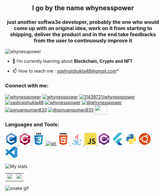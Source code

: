 <h2 align="center">
<!-- <img src="https://emojis.slackmojis.com/emojis/images/1531849430/4246/blob-sunglasses.gif?1531849430" width="30">  -->
I go by the name whynesspower </h2>
<h3 align="center">just another softwa3e developer, probably the one who would come up with an original idea, work on it from starting to shipping, deliver the product and in the end take feedbacks from the user to continuously improve it</h3>

<p align="left"> <img src="https://komarev.com/ghpvc/?username=whynesspower&label=Profile%20views&color=993276&style=flat" alt="whynesspower" /> </p>

- 🌱 I’m currently learning about **Blockchain, Crypto and NFT**

- 📫 How to reach me : *yashrajshukla48@gmail.com**

<h3 align="left">Connect with me:</h3>
<p align="left">
<a href="https://dev.to/whynesspower" target="blank"><img align="center" src="https://cdn.jsdelivr.net/npm/simple-icons@3.0.1/icons/dev-dot-to.svg" alt="whynesspower" height="30" width="40" /></a>
<a href="https://linkedin.com/in/whynesspower" target="blank"><img align="center" src="https://raw.githubusercontent.com/rahuldkjain/github-profile-readme-generator/master/src/images/icons/Social/linked-in-alt.svg" alt="whynesspower" height="30" width="40" /></a>
<a href="https://stackoverflow.com/users/11439721/whynesspower" target="blank"><img align="center" src="https://raw.githubusercontent.com/rahuldkjain/github-profile-readme-generator/master/src/images/icons/Social/stack-overflow.svg" alt="11439721/whynesspower" height="30" width="40" /></a>
<a href="https://www.facebook.com/yashrajshukla48/" target="blank"><img align="center" src="https://raw.githubusercontent.com/rahuldkjain/github-profile-readme-generator/master/src/images/icons/Social/facebook.svg" alt="yashrajshukla48" height="30" width="40" /></a>
<a href="https://instagram.com/whynesspower/" target="blank"><img align="center" src="https://raw.githubusercontent.com/rahuldkjain/github-profile-readme-generator/master/src/images/icons/Social/instagram.svg" alt="whynesspower" height="30" width="40" /></a>
<a href="https://medium.com/@whynesspower" target="blank"><img align="center" src="https://raw.githubusercontent.com/rahuldkjain/github-profile-readme-generator/master/src/images/icons/Social/medium.svg" alt="@whynesspower" height="30" width="40" /></a>
<a href="https://www.hackerrank.com/whynesspower" target="blank"><img align="center" src="https://raw.githubusercontent.com/rahuldkjain/github-profile-readme-generator/master/src/images/icons/Social/hackerrank.svg" alt="sonuansuman833" height="30" width="40" /></a>
<a href="https://www.hackerearth.com/@whynesspower" target="blank"><img align="center" src="https://raw.githubusercontent.com/rahuldkjain/github-profile-readme-generator/master/src/images/icons/Social/hackerearth.svg" alt="@sonuansuman833" height="30" width="40" /></a>
<a href="whynesspower#7323" target="blank"><img align="center" src="https://raw.githubusercontent.com/rahuldkjain/github-profile-readme-generator/master/src/images/icons/Social/discord.svg"  height="30" width="40" /></a>
</p>

<h3 align="left">Languages and Tools:</h3>
<p align="left"> <a href="https://www.cprogramming.com/" target="_blank"> <img src="https://raw.githubusercontent.com/devicons/devicon/master/icons/c/c-original.svg" alt="c" width="40" height="40"/> </a> <a href="https://www.w3schools.com/cpp/" target="_blank"> <img src="https://raw.githubusercontent.com/devicons/devicon/master/icons/cplusplus/cplusplus-original.svg" alt="cplusplus" width="40" height="40"/> </a> <a href="https://www.w3schools.com/css/" target="_blank"> <img src="https://raw.githubusercontent.com/devicons/devicon/master/icons/css3/css3-original-wordmark.svg" alt="css3" width="40" height="40"/> </a> <a href="https://git-scm.com/" target="_blank"> <img src="https://www.vectorlogo.zone/logos/git-scm/git-scm-icon.svg" alt="git" width="40" height="40"/> </a> <a href="https://www.w3.org/html/" target="_blank"> <img src="https://raw.githubusercontent.com/devicons/devicon/master/icons/html5/html5-original-wordmark.svg" alt="html5" width="40" height="40"/> </a> <a href="https://www.java.com" target="_blank"> <img src="https://raw.githubusercontent.com/devicons/devicon/master/icons/java/java-original.svg" alt="java" width="40" height="40"/> </a> <a href="https://developer.mozilla.org/en-US/docs/Web/JavaScript" target="_blank"> <img src="https://raw.githubusercontent.com/devicons/devicon/master/icons/javascript/javascript-original.svg" alt="javascript" width="40" height="40"/> </a> 
<img src="https://github.com/devicons/devicon/blob/master/icons/csharp/csharp-original.svg" alt="javascript" width="40" height="40"/> <img src="https://github.com/devicons/devicon/blob/master/icons/flutter/flutter-original.svg" alt="javascript" width="40" height="40"/>  <img src="https://github.com/devicons/devicon/blob/master/icons/python/python-original.svg" alt="javascript" width="40" height="40"/> 
 <img src="https://github.com/devicons/devicon/blob/master/icons/ubuntu/ubuntu-plain.svg" alt="javascript" width="40" height="40"/> 
 <img src="https://github.com/devicons/devicon/blob/master/icons/vscode/vscode-original.svg" alt="javascript" width="40" height="40"/> 
</p>

![My stats](https://github-readme-stats.vercel.app/api?username=whynesspower&show_icons=true&include_all_commits=true&theme=radical)

<table><tr><td><img src="https://github-readme-stats.vercel.app/api/top-langs/?username=whynesspower&layout=compact"/></td><td><img src="https://github-readme-streak-stats.herokuapp.com/?user=whynesspower"/></td></tr></table>

![snake gif](https://github.com/whynesspower/whynesspower/blob/output/github-contribution-grid-snake.svg)


